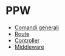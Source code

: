 # PPW
- [Comandi generali](https://github.com/edoardohorse/PPW/blob/master/Guide/Comandi%20generali.md)
- [Route](https://github.com/edoardohorse/PPW/blob/master/Guide/Route.md)
- [Controller](https://github.com/edoardohorse/PPW/blob/master/Guide/Controller.md)
- [Middleware](https://github.com/edoardohorse/PPW/blob/master/Guide/Middleware.md)
